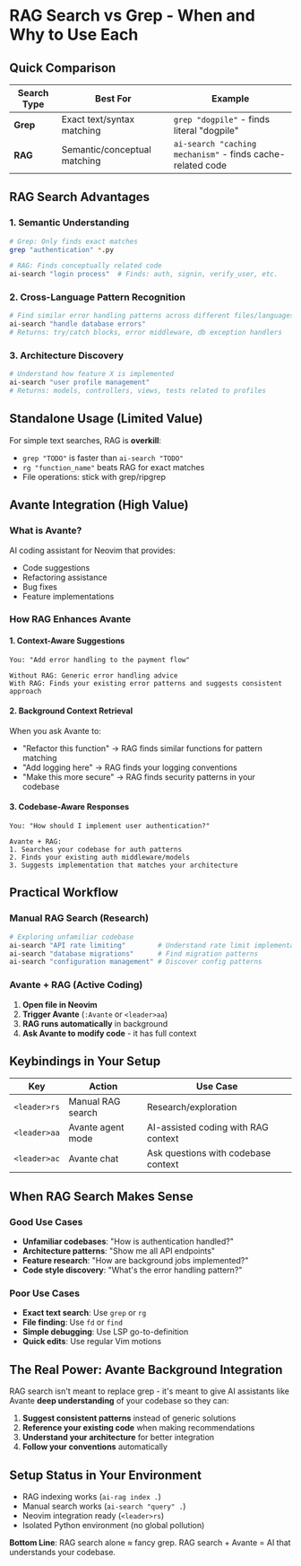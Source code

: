 # RAG Search vs Grep - When and Why to Use Each

## Quick Comparison

| Search Type | Best For | Example |
|-------------|----------|---------|
| **Grep** | Exact text/syntax matching | `grep "dogpile"` - finds literal "dogpile" |
| **RAG** | Semantic/conceptual matching | `ai-search "caching mechanism"` - finds cache-related code |

## RAG Search Advantages

### 1. Semantic Understanding
```bash
# Grep: Only finds exact matches
grep "authentication" *.py

# RAG: Finds conceptually related code
ai-search "login process"  # Finds: auth, signin, verify_user, etc.
```

### 2. Cross-Language Pattern Recognition
```bash
# Find similar error handling patterns across different files/languages
ai-search "handle database errors"
# Returns: try/catch blocks, error middleware, db exception handlers
```

### 3. Architecture Discovery
```bash
# Understand how feature X is implemented
ai-search "user profile management"
# Returns: models, controllers, views, tests related to profiles
```

## Standalone Usage (Limited Value)

For simple text searches, RAG is **overkill**:
- `grep "TODO"` is faster than `ai-search "TODO"`
- `rg "function_name"` beats RAG for exact matches
- File operations: stick with grep/ripgrep

## Avante Integration (High Value)

### What is Avante?
AI coding assistant for Neovim that provides:
- Code suggestions
- Refactoring assistance  
- Bug fixes
- Feature implementations

### How RAG Enhances Avante

#### 1. **Context-Aware Suggestions**
```
You: "Add error handling to the payment flow"

Without RAG: Generic error handling advice
With RAG: Finds your existing error patterns and suggests consistent approach
```

#### 2. **Background Context Retrieval**
When you ask Avante to:
- "Refactor this function" → RAG finds similar functions for pattern matching
- "Add logging here" → RAG finds your logging conventions
- "Make this more secure" → RAG finds security patterns in your codebase

#### 3. **Codebase-Aware Responses**
```
You: "How should I implement user authentication?"

Avante + RAG:
1. Searches your codebase for auth patterns
2. Finds your existing auth middleware/models
3. Suggests implementation that matches your architecture
```

## Practical Workflow

### Manual RAG Search (Research)
```bash
# Exploring unfamiliar codebase
ai-search "API rate limiting"        # Understand rate limit implementation
ai-search "database migrations"      # Find migration patterns
ai-search "configuration management" # Discover config patterns
```

### Avante + RAG (Active Coding)
1. **Open file in Neovim**
2. **Trigger Avante** (`:Avante` or `<leader>aa`)
3. **RAG runs automatically** in background
4. **Ask Avante to modify code** - it has full context

## Keybindings in Your Setup

| Key | Action | Use Case |
|-----|--------|----------|
| `<leader>rs` | Manual RAG search | Research/exploration |
| `<leader>aa` | Avante agent mode | AI-assisted coding with RAG context |
| `<leader>ac` | Avante chat | Ask questions with codebase context |

## When RAG Search Makes Sense

### Good Use Cases
- **Unfamiliar codebases**: "How is authentication handled?"
- **Architecture patterns**: "Show me all API endpoints"
- **Feature research**: "How are background jobs implemented?"
- **Code style discovery**: "What's the error handling pattern?"

### Poor Use Cases  
- **Exact text search**: Use `grep` or `rg`
- **File finding**: Use `fd` or `find`
- **Simple debugging**: Use LSP go-to-definition
- **Quick edits**: Use regular Vim motions

## The Real Power: Avante Background Integration

RAG search isn't meant to replace grep - it's meant to give AI assistants like Avante **deep understanding** of your codebase so they can:

1. **Suggest consistent patterns** instead of generic solutions
2. **Reference your existing code** when making recommendations  
3. **Understand your architecture** for better integration
4. **Follow your conventions** automatically

## Setup Status in Your Environment

- RAG indexing works (`ai-rag index .`)
- Manual search works (`ai-search "query" .`)
- Neovim integration ready (`<leader>rs`)
- Isolated Python environment (no global pollution)

**Bottom Line**: RAG search alone ≈ fancy grep. RAG search + Avante = AI that understands your codebase.
